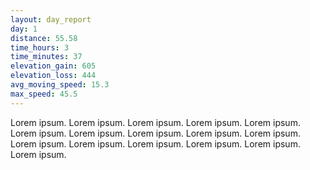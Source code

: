 ```yaml
---
layout: day_report
day: 1
distance: 55.58
time_hours: 3
time_minutes: 37
elevation_gain: 605
elevation_loss: 444
avg_moving_speed: 15.3
max_speed: 45.5
---
```


Lorem ipsum. Lorem ipsum. Lorem ipsum. Lorem ipsum. Lorem ipsum. Lorem ipsum. Lorem ipsum. Lorem ipsum.
Lorem ipsum. Lorem ipsum. Lorem ipsum. Lorem ipsum. Lorem ipsum. Lorem ipsum. Lorem ipsum. Lorem ipsum.
